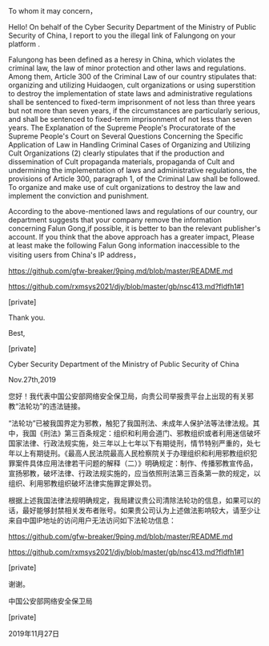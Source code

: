 To whom it may concern，

Hello! On behalf of the Cyber Security Department of the Ministry of Public Security of China, I report to you the illegal link of Falungong on your platform .

Falungong has been defined as a heresy in China, which violates the criminal law, the law of minor protection and other laws and regulations. Among them, Article 300 of the Criminal Law of our country stipulates that: organizing and utilizing Huidaogen, cult organizations or using superstition to destroy the implementation of state laws and administrative regulations shall be sentenced to fixed-term imprisonment of not less than three years but not more than seven years, if the circumstances are particularly serious, and shall be sentenced to fixed-term imprisonment of not less than seven years. The Explanation of the Supreme People's Procuratorate of the Supreme People's Court on Several Questions Concerning the Specific Application of Law in Handling Criminal Cases of Organizing and Utilizing Cult Organizations (2) clearly stipulates that if the production and dissemination of Cult propaganda materials, propaganda of Cult and undermining the implementation of laws and administrative regulations, the provisions of Article 300, paragraph 1, of the Criminal Law shall be followed. To organize and make use of cult organizations to destroy the law and implement the conviction and punishment.

According to the above-mentioned laws and regulations of our country, our department suggests that your company remove the information concerning Falun Gong,if possible, it is better to ban the relevant publisher's account. If you think that the above approach has a greater impact, Please at least make the following Falun Gong information inaccessible to the visiting users from China's IP address，

https://github.com/gfw-breaker/9ping.md/blob/master/README.md

https://github.com/rxmsys2021/djy/blob/master/gb/nsc413.md?fldfh1#1

[private]

Thank you.

Best,

[private]

Cyber Security Department of the Ministry of Public Security of China

Nov.27th,2019

您好！我代表中国公安部网络安全保卫局，向贵公司举报贵平台上出现的有关邪教“法轮功”的违法链接。

“法轮功”已被我国界定为邪教，触犯了我国刑法、未成年人保护法等法律法规。其中，我国《刑法》第三百条规定：组织和利用会道门、邪教组织或者利用迷信破坏国家法律、行政法规实施，处三年以上七年以下有期徒刑，情节特别严重的，处七年以上有期徒刑。《最高人民法院最高人民检察院关于办理组织和利用邪教组织犯罪案件具体应用法律若干问题的解释（二）》明确规定：制作、传播邪教宣传品，宣扬邪教，破坏法律、行政法规实施的，应当依照刑法第三百条第一款的规定，以组织、利用邪教组织破坏法律实施罪定罪处罚。

根据上述我国法律法规明确规定，我局建议贵公司清除法轮功的信息，如果可以的话，最好能够封禁相关发布者账号。如果贵公司认为上述做法影响较大，请至少让来自中国IP地址的访问用户无法访问如下法轮功信息：

https://github.com/gfw-breaker/9ping.md/blob/master/README.md

https://github.com/rxmsys2021/djy/blob/master/gb/nsc413.md?fldfh1#1

[private]

谢谢。

中国公安部网络安全保卫局

[private]

2019年11月27日

